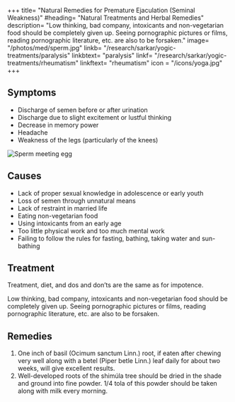 +++
title= "Natural Remedies for Premature Ejaculation (Seminal Weakness)"
#heading= "Natural Treatments and Herbal Remedies"
description= "Low thinking, bad company, intoxicants and non-vegetarian food should be completely given up. Seeing pornographic pictures or films, reading pornographic literature, etc. are also to be forsaken."
image= "/photos/med/sperm.jpg"
linkb= "/research/sarkar/yogic-treatments/paralysis"
linkbtext= "paralysis"
linkf= "/research/sarkar/yogic-treatments/rheumatism"
linkftext= "rheumatism"
icon = "/icons/yoga.jpg"
+++

## Symptoms

- Discharge of semen before or after urination
- Discharge due to slight excitement or lustful thinking
- Decrease in memory power
- Headache
- Weakness of the legs (particularly of the knees)

![Sperm meeting egg](/photos/med/sperm.jpg)


## Causes

- Lack of proper sexual knowledge in adolescence or early youth
- Loss of semen through unnatural means
- Lack of restraint in married life
- Eating non-vegetarian food
- Using intoxicants from an early age
- Too little physical work and too much mental work
- Failing to follow the rules for fasting, bathing, taking water and sun-bathing 


## Treatment

Treatment, diet, and dos and don’ts are the same as for impotence. 

Low thinking, bad company, intoxicants and non-vegetarian food should be completely given up. Seeing pornographic pictures or films, reading pornographic literature, etc. are also to be forsaken.


## Remedies

1. One inch of basil (Ocimum sanctum Linn.) root, if eaten after chewing very well along with a betel (Piper betle Linn.) leaf daily for about two weeks, will give excellent results.
2. Well-developed roots of the shimúla tree should be dried in the shade and ground into fine powder. 1/4 tola of this powder should be taken along with milk every morning.
